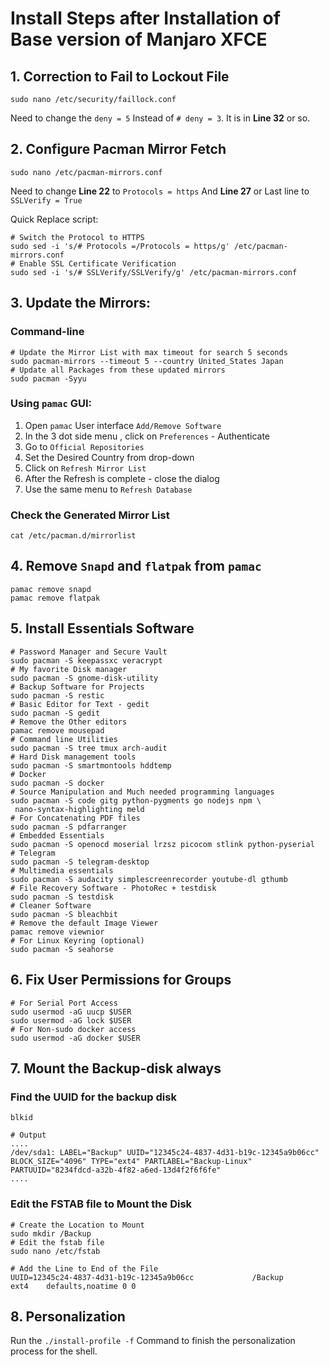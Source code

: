 # Install Steps after Installation of Base version of Manjaro XFCE

## 1. Correction to Fail to Lockout File

```shell
sudo nano /etc/security/faillock.conf
```

Need to change the `deny = 5` 
Instead of `# deny = 3`.
It is in **Line 32** or so.

## 2. Configure Pacman Mirror Fetch

```shell
sudo nano /etc/pacman-mirrors.conf
```

Need to change **Line 22** to `Protocols = https`
And **Line 27** or Last line to `SSLVerify = True`

Quick Replace script:

```shell
# Switch the Protocol to HTTPS
sudo sed -i 's/# Protocols =/Protocols = https/g' /etc/pacman-mirrors.conf
# Enable SSL Certificate Verification
sudo sed -i 's/# SSLVerify/SSLVerify/g' /etc/pacman-mirrors.conf
```

## 3. Update the Mirrors:

### Command-line

```shell
# Update the Mirror List with max timeout for search 5 seconds
sudo pacman-mirrors --timeout 5 --country United_States Japan
# Update all Packages from these updated mirrors
sudo pacman -Syyu
```

### Using `pamac` GUI:

1. Open `pamac` User interface `Add/Remove Software`
2. In the 3 dot side menu , click on `Preferences` - Authenticate
3. Go to `Official Repositories`
4. Set the Desired Country from drop-down
5. Click on `Refresh Mirror List`
6. After the Refresh is complete - close the dialog
7. Use the same menu to `Refresh Database`

### Check the Generated Mirror List

```shell
cat /etc/pacman.d/mirrorlist 
```

## 4. Remove `Snapd` and `flatpak` from `pamac`

```shell
pamac remove snapd
pamac remove flatpak
```

## 5. Install Essentials Software

```shell
# Password Manager and Secure Vault
sudo pacman -S keepassxc veracrypt
# My favorite Disk manager
sudo pacman -S gnome-disk-utility
# Backup Software for Projects
sudo pacman -S restic
# Basic Editor for Text - gedit
sudo pacman -S gedit
# Remove the Other editors
pamac remove mousepad
# Command line Utilities
sudo pacman -S tree tmux arch-audit 
# Hard Disk management tools
sudo pacman -S smartmontools hddtemp
# Docker
sudo pacman -S docker
# Source Manipulation and Much needed programming languages
sudo pacman -S code gitg python-pygments go nodejs npm \
 nano-syntax-highlighting meld
# For Concatenating PDF files
sudo pacman -S pdfarranger
# Embedded Essentials
sudo pacman -S openocd moserial lrzsz picocom stlink python-pyserial
# Telegram
sudo pacman -S telegram-desktop
# Multimedia essentials
sudo pacman -S audacity simplescreenrecorder youtube-dl gthumb
# File Recovery Software - PhotoRec + testdisk
sudo pacman -S testdisk
# Cleaner Software
sudo pacman -S bleachbit
# Remove the default Image Viewer
pamac remove viewnior
# For Linux Keyring (optional)
sudo pacman -S seahorse
```

## 6. Fix User Permissions for Groups

```shell
# For Serial Port Access
sudo usermod -aG uucp $USER
sudo usermod -aG lock $USER
# For Non-sudo docker access
sudo usermod -aG docker $USER
```

## 7. Mount the Backup-disk always

### Find the UUID for the backup disk

```shell
blkid

# Output
....
/dev/sda1: LABEL="Backup" UUID="12345c24-4837-4d31-b19c-12345a9b06cc" BLOCK_SIZE="4096" TYPE="ext4" PARTLABEL="Backup-Linux" PARTUUID="8234fdcd-a32b-4f82-a6ed-13d4f2f6f6fe"
....
```

### Edit the FSTAB file to Mount the Disk

```shell
# Create the Location to Mount
sudo mkdir /Backup
# Edit the fstab file
sudo nano /etc/fstab

# Add the Line to End of the File
UUID=12345c24-4837-4d31-b19c-12345a9b06cc             /Backup        ext4    defaults,noatime 0 0
```

## 8. Personalization

Run the `./install-profile -f` Command to finish the personalization
process for the shell.
